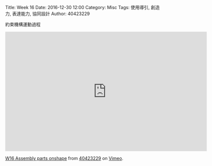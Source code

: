 Title: Week 16
Date: 2016-12-30 12:00
Category: Misc
Tags: 使用導引, 創造力, 表達能力, 協同設計
Author: 40423229

<a>約束機構運動過程<a>

<iframe src="https://player.vimeo.com/video/199161207" width="640" height="380" frameborder="0" webkitallowfullscreen mozallowfullscreen allowfullscreen></iframe>
<p><a href="https://vimeo.com/199161207">W16 Assembly parts onshape</a> from <a href="https://vimeo.com/user47808963">40423229</a> on <a href="https://vimeo.com">Vimeo</a>.</p>
